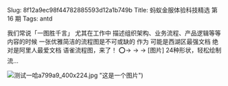 Slug: 8f12a9ec98f44782885593d12a1b749b
Title: 蚂蚁金服体验科技精选 第 16 期
Tags: antd

我们常说「一图胜千言」 尤其在工作中 描述组织架构、业务流程、产品逻辑等等内容的时候 一张优雅简洁的流程图是不可或缺的 作为 可能是西湖区最强文档 绝对是阿里人最爱文档 语雀流程图，来了！ ⭕️→ → → [图片] 24种形状，轻松绘制流…

![测试一哈](https://pic3.zhimg.com/v2-aac70722726caa4865185d50c4a799a9_400x224.jpg "这是一个图片")a799a9_400x224.jpg "这是一个图片")